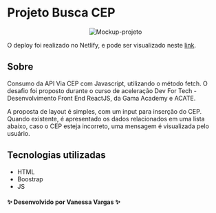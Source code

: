 # Projeto Busca CEP

<div align="center">

![Mockup-projeto](https://github.com/vanessavargas/desafio-busca-cep/blob/master/img/layout.png)

</div>

O deploy foi realizado no Netlify, e pode ser visualizado neste [link](https://pesquisar-cep.netlify.app/).

## Sobre

Consumo da API Via CEP com Javascript, utilizando o método fetch. O desafio foi proposto durante o curso de aceleração Dev For Tech - Desenvolvimento Front End ReactJS, da Gama Academy e ACATE. 

A proposta de layout é simples, com um input para inserção do CEP. Quando existente, é apresentado os dados relacionados em uma lista abaixo, caso o CEP esteja incorreto, uma mensagem é visualizada pelo usuário.

## Tecnologias utilizadas

- HTML
- Boostrap
- JS 

#### ✨ Desenvolvido por Vanessa Vargas ✨
